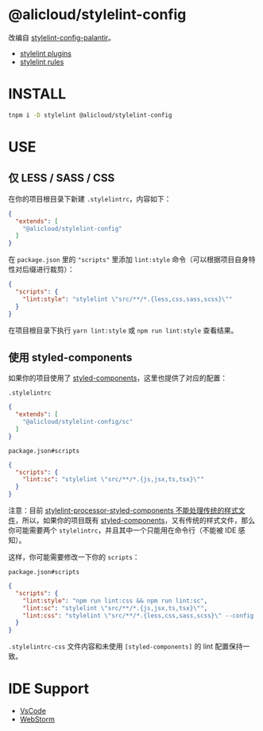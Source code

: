 @alicloud/stylelint-config
=====================

改编自 [stylelint-config-palantir]。

* [stylelint plugins]
* [stylelint rules]

# INSTALL

```sh
tnpm i -D stylelint @alicloud/stylelint-config
```

# USE

## 仅 LESS / SASS / CSS

在你的项目根目录下新建 `.stylelintrc`，内容如下：

```json
{
  "extends": [
    "@alicloud/stylelint-config"
  ]
}
```

在 `package.json` 里的 `"scripts"` 里添加 `lint:style` 命令（可以根据项目自身特性对后缀进行裁剪）：

```json
{
  "scripts": {
    "lint:style": "stylelint \"src/**/*.{less,css,sass,scss}\""
  }
}
```

在项目根目录下执行 `yarn lint:style` 或 `npm run lint:style` 查看结果。

## 使用 styled-components

如果你的项目使用了 [styled-components]，这里也提供了对应的配置：

`.stylelintrc`

```json
{
  "extends": [
    "@alicloud/stylelint-config/sc"
  ]
}
```

`package.json#scripts`

```json
{
  "scripts": {
    "lint:sc": "stylelint \"src/**/*.{js,jsx,ts,tsx}\""
  }
}
```

注意：目前 [stylelint-processor-styled-components 不能处理传统的样式文件](https://github.com/styled-components/stylelint-processor-styled-components/issues/187)，所以，如果你的项目既有 [styled-components]，又有传统的样式文件，那么你可能需要两个 `stylelintrc`，并且其中一个只能用在命令行（不能被 IDE 感知）。

这样，你可能需要修改一下你的 `scripts`：

`package.json#scripts`

```json
{
  "scripts": {
    "lint:style": "npm run lint:css && npm run lint:sc",
    "lint:sc": "stylelint \"src/**/*.{js,jsx,ts,tsx}\"",
    "lint:css": "stylelint \"src/**/*.{less,css,sass,scss}\" --config .stylelintrc-css"
  }
}
```

`.stylelintrc-css` 文件内容和未使用 `[styled-components]` 的 lint 配置保持一致。

# IDE Support

* [VsCode](https://github.com/shinnn/vscode-stylelint)
* [WebStorm](https://www.jetbrains.com/help/webstorm/using-stylelint-code-quality-tool.html)

[stylelint-config-palantir]: https://github.com/palantir/stylelint-config-palantir
[stylelint plugins]: https://stylelint.io/user-guide/plugins/
[stylelint rules]: https://stylelint.io/user-guide/rules/
[styled-components]: https://www.styled-components.com/
